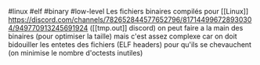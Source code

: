 #linux #elf #binary #low-level 
Les fichiers binaires compilés pour [[Linux]]
https://discord.com/channels/782652844577652796/817144996728930304/949770913245691924 ([[tmp.out]] discord)
on peut faire a la main des binaires (pour optimiser la taille) mais c'est assez complexe car on doit bidouiller les entetes des fichiers (ELF headers) pour qu'ils se chevauchent (on minimise le nombre d'octests inutiles)